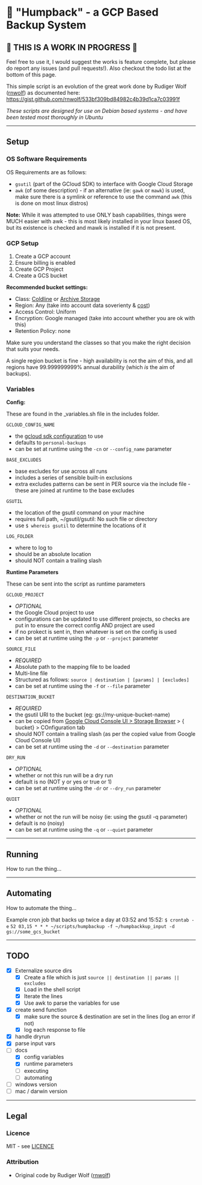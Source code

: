 :whale: "Humpback" - a GCP Based Backup System
======================================

## :construction: THIS IS A WORK IN PROGRESS :construction:

Feel free to use it, I would suggest the works is feature complete, but please do report any issues (and pull requests!).
Also checkout the todo list at the bottom of this page.

This simple script is an evolution of the great work done by Rudiger Wolf ([rnwolf](https://gist.github.com/rnwolf)) as documented here: https://gist.github.com/rnwolf/533bf309bd84982c4b39d1ca7c03991f

*These scripts are designed for use on Debian based systems - and have been tested most thoroughly in Ubuntu*

----------------------------------------
## Setup

### OS Software Requirements

OS Requirements are as follows:
- `gsutil` (part of the GCloud SDK) to interface with Google Cloud Storage
- `awk` (of some description) - if an alternative (ie: `gawk` or `mawk`) is used, make sure there is a symlink or reference to use the command `awk` (this is done on most linux distros)


**Note:** While it was attempted to use ONLY bash capabilities, things were MUCH easier with awk - this is most likely installed in your linux based OS, but its existence is checked and mawk is installed if it is not present.


### GCP Setup

1. Create a GCP account
2. Ensure billing is enabled
3. Create GCP Project
4. Create a GCS bucket

**Recommended bucket settings:**

* Class: [Coldline](https://cloud.google.com/storage/docs/storage-classes#coldline) or [Archive Storage](https://cloud.google.com/storage/docs/storage-classes#archive)
* Region: Any (take into account data soverienty & [cost](https://cloud.google.com/storage/pricing))
* Access Control: Uniform
* Encryption: Google managed (take into account whether you are ok with this)
* Retention Policy: none


Make sure you understand the classes so that you make the right decision that suits your needs.

A single region bucket is fine - high availability is not the aim of this, and all regions have 99.999999999% annual durability (which *is* the aim of backups).

### Variables

**Config:**

These are found in the _variables.sh file in the includes folder.

`GCLOUD_CONFIG_NAME`
- the [gcloud sdk configuration](https://cloud.google.com/sdk/docs/configurations) to use
- defaults to `personal-backups`
- can be set at runtime using the `-cn` or `--config_name` parameter

`BASE_EXCLUDES`
- base excludes for use across all runs
- includes a series of sensible built-in exclusions
- extra excludes patterns can be sent in PER source via the include file - these are joined at runtime to the base excludes

`GSUTIL`
- the location of the gsutil command on your machine
- requires full path, ~/gsutil/gsutil: No such file or directory
- use `$ whereis gsutil` to determine the locations of it

`LOG_FOLDER`
- where to log to
- should be an absolute location
- should NOT contain a trailing slash

**Runtime Parameters**

These can be sent into the script as runtime parameters

`GCLOUD_PROJECT`
- *OPTIONAL*
- the Google Cloud project to use
- configurations can be updated to use different projects, so checks are put in to ensure the correct config AND project are used
- if no prokect is sent in, then whatever is set on the config is used
- can be set at runtime using the `-p` or `--project` parameter

`SOURCE_FILE`
- *REQUIRED*
- Absolute path to the mapping file to be loaded
- Multi-line file
- Structured as follows: `source | destination | [params] | [excludes]`
- can be set at runtime using the `-f` or `--file` parameter

`DESTINATION_BUCKET`
- *REQUIRED*
- the gsutil URI to the bucket (eg: gs://my-unique-bucket-name)
- can be copied from [Google Cloud Console UI > Storage Browser](https://console.cloud.google.com/storage/browser) > { bucket} > COnfiguration tab 
- should NOT contain a trailing slash (as per the copied value from Google Cloud Console UI)
- can be set at runtime using the `-d` or `--destination` parameter

`DRY_RUN`
- *OPTIONAL*
- whether or not this run will be a dry run 
- default is no (NOT y or yes or true or 1)
- can be set at runtime using the `-dr` or `--dry_run` parameter

`QUIET`
- *OPTIONAL*
- whether or not the run will be noisy (ie: using the gsutil -q parameter) 
- default is no (noisy)
- can be set at runtime using the `-q` or `--quiet` parameter

----------------------------------------
## Running

How to run the thing...


----------------------------------------
## Automating

How to automate the thing...

Example cron job that backs up twice a day at 03:52 and 15:52:
`$ crontab -e`
`52 03,15 * * * ~/scripts/humpbackup -f ~/humpbackkup_input -d gs://some_gcs_bucket`

----------------------------------------
## TODO

- [x] Externalize source dirs
  - [x] Create a file which is just `source || destination || params || excludes`
  - [x] Load in the shell script
  - [x] Iterate the lines
  - [x] Use awk to parse the variables for use
- [x] create send function
  - [x] make sure the source & destination are set in the lines (log an error if not)
  - [x] log each response to file
- [x] handle dryrun
- [x] parse input vars
- [ ] docs
  - [x] config variables
  - [x] runtime parameters
  - [ ] executing
  - [ ] automating
- [ ] windows version
- [ ] mac / darwin version

----------------------------------------
## Legal

### Licence

MIT - see [LICENCE](/LICENCE)

### Attribution

* Original code by Rudiger Wolf ([rnwolf](https://gist.github.com/rnwolf))
